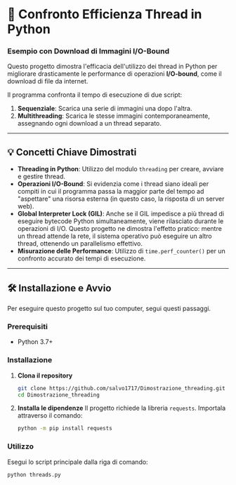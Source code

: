 # 🚀 Confronto Efficienza Thread in Python
### Esempio con Download di Immagini I/O-Bound

Questo progetto dimostra l'efficacia dell'utilizzo dei thread in Python per migliorare drasticamente le performance di operazioni **I/O-bound**, come il download di file da internet.

Il programma confronta il tempo di esecuzione di due script:
1.  **Sequenziale**: Scarica una serie di immagini una dopo l'altra.
2.  **Multithreading**: Scarica le stesse immagini contemporaneamente, assegnando ogni download a un thread separato.



---

## 💡 Concetti Chiave Dimostrati

* **Threading in Python**: Utilizzo del modulo `threading` per creare, avviare e gestire thread.
* **Operazioni I/O-Bound**: Si evidenzia come i thread siano ideali per compiti in cui il programma passa la maggior parte del tempo ad "aspettare" una risorsa esterna (in questo caso, la risposta di un server web).
* **Global Interpreter Lock (GIL)**: Anche se il GIL impedisce a più thread di eseguire bytecode Python simultaneamente, viene rilasciato durante le operazioni di I/O. Questo progetto ne dimostra l'effetto pratico: mentre un thread attende la rete, il sistema operativo può eseguire un altro thread, ottenendo un parallelismo effettivo.
* **Misurazione delle Performance**: Utilizzo di `time.perf_counter()` per un confronto accurato dei tempi di esecuzione.

---

## 🛠️ Installazione e Avvio

Per eseguire questo progetto sul tuo computer, segui questi passaggi.

### Prerequisiti
* Python 3.7+

### Installazione

1.  **Clona il repository**
    ```bash
    git clone https://github.com/salvo1717/Dimostrazione_threading.git
    cd Dimostrazione_threading
    ```

2.  **Installa le dipendenze**
    Il progetto richiede la libreria `requests`. Importala attraverso il comando:
    ```bash
    python -m pip install requests

### Utilizzo

Esegui lo script principale dalla riga di comando:
```bash
python threads.py
